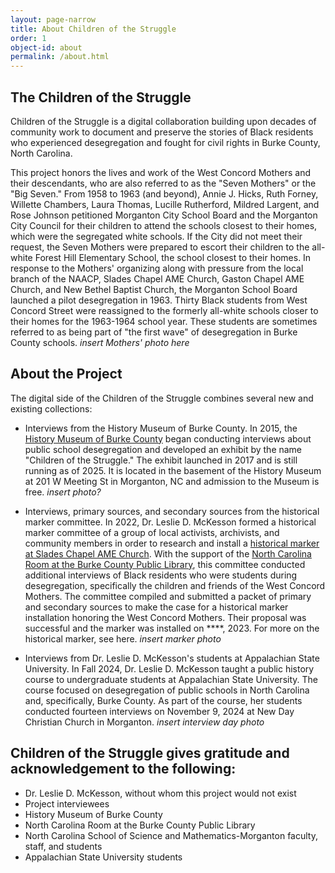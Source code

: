```yaml
---
layout: page-narrow
title: About Children of the Struggle 
order: 1
object-id: about
permalink: /about.html
---
```


## The Children of the Struggle 

Children of the Struggle is a digital collaboration building upon decades of community work to document and preserve the stories of Black residents who experienced desegregation and fought for civil rights in Burke County, North Carolina.

This project honors the lives and work of the West Concord Mothers and their descendants, who are also referred to as the "Seven Mothers" or the "Big Seven." From 1958 to 1963 (and beyond), Annie J. Hicks, Ruth Forney, Willette Chambers, Laura Thomas, Lucille Rutherford, Mildred Largent, and Rose Johnson petitioned Morganton City School Board and the Morganton City Council for their children to attend the schools closest to their homes, which were the segregated white schools. If the City did not meet their request, the Seven Mothers were prepared to escort their children to the all-white Forest Hill Elementary School, the school closest to their homes. In response to the Mothers' organizing along with pressure from the local branch of the NAACP, Slades Chapel AME Church, Gaston Chapel AME Church, and New Bethel Baptist Church, the Morganton School Board launched a pilot desegregation in 1963. Thirty Black students from West Concord Street were reassigned to the formerly all-white schools closer to their homes for the 1963-1964 school year. These students are sometimes referred to as being part of "the first wave" of desegregation in Burke County schools. 
*insert Mothers' photo here*

## About the Project 

The digital side of the Children of the Struggle combines several new and existing collections: 

- Interviews from the History Museum of Burke County. In 2015, the [History Museum of Burke County](https://www.thehistorymuseumofburke.org/) began conducting interviews about public school desegregation and developed an exhibit by the name "Children of the Struggle." The exhibit launched in 2017 and is still running as of 2025. It is located in the basement of the History Museum at 201 W Meeting St in Morganton, NC and admission to the Museum is free. *insert photo?*

- Interviews, primary sources, and secondary sources from the historical marker committee. In 2022, Dr. Leslie D. McKesson formed a historical marker committee of a group of local activists, archivists, and community members in order to research and install a [historical marker at Slades Chapel AME Church](https://aahc.nc.gov/programs/nc-civil-rights-trail/nc-civil-rights-virtual-trail/slades-chapel-1961). With the support of the [North Carolina Room at the Burke County Public Library](https://bcpls.org/index.php/ncroom/), this committee conducted additional interviews of Black residents who were students during desegregation, specifically the children and friends of the West Concord Mothers. The committee compiled and submitted a packet of primary and secondary sources to make the case for a historical marker installation honoring the West Concord Mothers. Their proposal was successful and the marker was installed on ****, 2023. For more on the historical marker, see here. *insert marker photo*

- Interviews from Dr. Leslie D. McKesson's students at Appalachian State University. In Fall 2024, Dr. Leslie D. McKesson taught a public history course to undergraduate students at Appalachian State University. The course focused on desegregation of public schools in North Carolina and, specifically, Burke County. As part of the course, her students conducted fourteen interviews on November 9, 2024 at New Day Christian Church in Morganton. *insert interview day photo*

## Children of the Struggle gives gratitude and acknowledgement to the following:

- Dr. Leslie D. McKesson, without whom this project would not exist
- Project interviewees
- History Museum of Burke County
- North Carolina Room at the Burke County Public Library
- North Carolina School of Science and Mathematics-Morganton faculty, staff, and students
- Appalachian State University students
